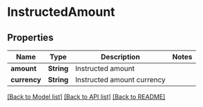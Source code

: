# InstructedAmount

## Properties

Name | Type | Description | Notes
------------ | ------------- | ------------- | -------------
**amount** | **String** | Instructed amount | 
**currency** | **String** | Instructed amount currency | 

[[Back to Model list]](../README.md#documentation-for-models) [[Back to API list]](../README.md#documentation-for-api-endpoints) [[Back to README]](../README.md)


